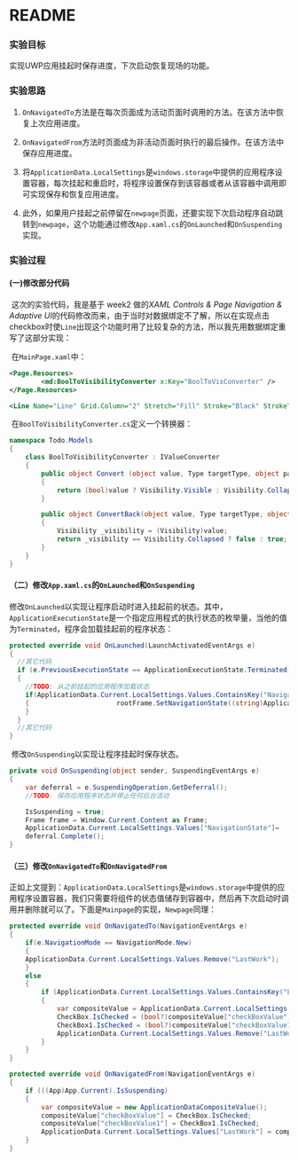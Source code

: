 # README

### 实验目标

实现UWP应用挂起时保存进度，下次启动恢复现场的功能。

### 实验思路

1. `OnNavigatedTo`方法是在每次页面成为活动页面时调用的方法。在该方法中恢复上次应用进度。

2. `OnNavigatedFrom`方法时页面成为非活动页面时执行的最后操作。在该方法中保存应用进度。

3. 将`ApplicationData.LocalSettings`是`windows.storage`中提供的应用程序设置容器，每次挂起和重启时，将程序设置保存到该容器或者从该容器中调用即可实现保存和恢复应用进度。

4. 此外，如果用户挂起之前停留在`newpage`页面，还要实现下次启动程序自动跳转到`newpage`，这个功能通过修改`App.xaml.cs`的`OnLaunched`和`OnSuspending`实现。

### 实验过程

#### (一)修改部分代码

​	这次的实验代码，我是基于 week2 做的*XAML Controls & Page Navigation & Adaptive UI*的代码修改而来，由于当时对数据绑定不了解，所以在实现点击checkbox时使`Line`出现这个功能时用了比较复杂的方法，所以我先用数据绑定重写了这部分实现：

​	在`MainPage.xaml`中：

```xml
<Page.Resources>
        <md:BoolToVisibilityConverter x:Key="BoolToVisConverter" />
</Page.Resources>

<Line Name="Line" Grid.Column="2" Stretch="Fill" Stroke="Black" StrokeThickness="2" X1="1" VerticalAlignment="Center" HorizontalAlignment="Stretch"  Visibility="{Binding Path=IsChecked, ElementName=CheckBox, Converter={StaticResource BoolToVisConverter}, Mode=TwoWay}"/>
```

​	在`BoolToVisibilityConverter.cs`定义一个转换器：

```c#
namespace Todo.Models
{
    class BoolToVisibilityConverter : IValueConverter
    {
        public object Convert (object value, Type targetType, object parameter, string language)
        {
            return (bool)value ? Visibility.Visible : Visibility.Collapsed;
        }

        public object ConvertBack(object value, Type targetType, object parameter, string language)
        {
            Visibility _visibility = (Visibility)value;
            return _visibility == Visibility.Collapsed ? false : true;
        }
    }
}
```
#### （二）修改`App.xaml.cs`的`OnLaunched`和`OnSuspending`

​	修改`OnLaunched`以实现让程序启动时进入挂起前的状态。其中，`ApplicationExecutionState`是一个指定应用程式的执行状态的枚举量，当他的值为`Terminated`，程序会加载挂起前的程序状态：

```c#
protected override void OnLaunched(LaunchActivatedEventArgs e)
{
  //其它代码
  if (e.PreviousExecutionState == ApplicationExecutionState.Terminated)
  {
    //TODO: 从之前挂起的应用程序加载状态
    if(ApplicationData.Current.LocalSettings.Values.ContainsKey("NavigationState"))
    {                      rootFrame.SetNavigationState((string)ApplicationData.Current.LocalSettings.Values["NavigationState"]);
    }
  }
  //其它代码
}
```

​	修改`OnSuspending`以实现让程序挂起时保存状态。

```c#
private void OnSuspending(object sender, SuspendingEventArgs e)
{
	var deferral = e.SuspendingOperation.GetDeferral();
	//TODO: 保存应用程序状态并停止任何后台活动

	IsSuspending = true;
	Frame frame = Window.Current.Content as Frame;
	ApplicationData.Current.LocalSettings.Values["NavigationState"]=	frame.GetNavigationState();
	deferral.Complete();
}
```

#### （三）修改`OnNavigatedTo`和`OnNavigatedFrom`

​	正如上文提到：`ApplicationData.LocalSettings`是`windows.storage`中提供的应用程序设置容器，我们只需要将组件的状态值储存到容器中，然后再下次启动时调用并删除就可以了。下面是`Mainpage`的实现，`Newpage`同理：

```c#
protected override void OnNavigatedTo(NavigationEventArgs e)
{
	if(e.NavigationMode == NavigationMode.New)
	{
	ApplicationData.Current.LocalSettings.Values.Remove("LastWork");
	}
	else
	{
		if (ApplicationData.Current.LocalSettings.Values.ContainsKey("LastWork"))
		{
			var compositeValue = ApplicationData.Current.LocalSettings.Values["LastWork"] 			as ApplicationDataCompositeValue;
			CheckBox.IsChecked = (bool?)compositeValue["checkBoxValue"];
			CheckBox1.IsChecked = (bool?)compositeValue["checkBoxValue1"];
			ApplicationData.Current.LocalSettings.Values.Remove("LastWork");
		}
	}
}

protected override void OnNavigatedFrom(NavigationEventArgs e)
{
	if (((App)App.Current).IsSuspending)
	{
		var compositeValue = new ApplicationDataCompositeValue();
		compositeValue["checkBoxValue"] = CheckBox.IsChecked;
		compositeValue["checkBoxValue1"] = CheckBox1.IsChecked;
		ApplicationData.Current.LocalSettings.Values["LastWork"] = compositeValue;
	}
}
```

